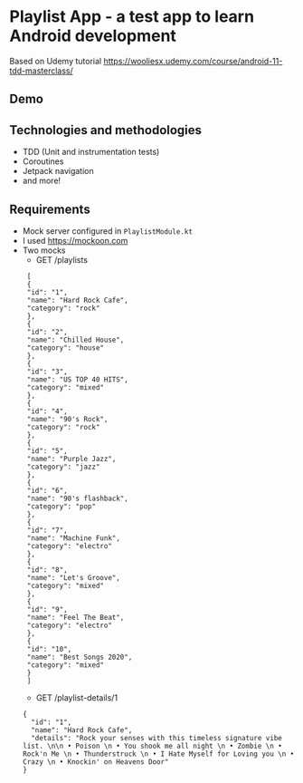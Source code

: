 # Playlist App - a test app to learn Android development

Based on Udemy tutorial https://wooliesx.udemy.com/course/android-11-tdd-masterclass/

## Demo


## Technologies and methodologies

- TDD (Unit and instrumentation tests)
- Coroutines
- Jetpack navigation
- and more!

## Requirements
 - Mock server configured in `PlaylistModule.kt`
 - I used https://mockoon.com
 - Two mocks
    - GET /playlists
   ```
    [
    {
    "id": "1",
    "name": "Hard Rock Cafe",
    "category": "rock"
    },
    {
    "id": "2",
    "name": "Chilled House",
    "category": "house"
    },
    {
    "id": "3",
    "name": "US TOP 40 HITS",
    "category": "mixed"
    },
    {
    "id": "4",
    "name": "90's Rock",
    "category": "rock"
    },
    {
    "id": "5",
    "name": "Purple Jazz",
    "category": "jazz"
    },
    {
    "id": "6",
    "name": "90's flashback",
    "category": "pop"
    },
    {
    "id": "7",
    "name": "Machine Funk",
    "category": "electro"
    },
    {
    "id": "8",
    "name": "Let's Groove",
    "category": "mixed"
    },
    {
    "id": "9",
    "name": "Feel The Beat",
    "category": "electro"
    },
    {
    "id": "10",
    "name": "Best Songs 2020",
    "category": "mixed"
    }
    ]
    ```
    - GET /playlist-details/1
    ```
    {
      "id": "1",
      "name": "Hard Rock Cafe",
      "details": "Rock your senses with this timeless signature vibe list. \n\n • Poison \n • You shook me all night \n • Zombie \n • Rock'n Me \n • Thunderstruck \n • I Hate Myself for Loving you \n • Crazy \n • Knockin' on Heavens Door"
    }
    ```
